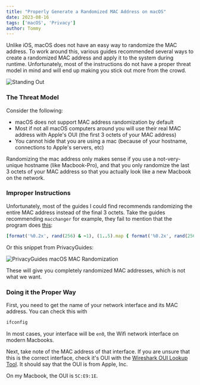 ```yaml
---
title: "Properly Generate a Randomized MAC Address on macOS"
date: 2023-08-16
tags: ['macOS', 'Privacy']
author: Tommy
---
```


Unlike iOS, macOS does not have an easy way to randomize the MAC address. To work around this, various guides recommended several ways to create a randomized MAC address and apply it to the system during runtime. Unfortunately, most of the instructions do not have a proper threat model in mind and will end up making you stick out more from the crowd.

![Standing Out](/images/standing-out.png)

### The Threat Model

Consider the following:
- macOS does not support MAC address randomization by default
- Most if not all macOS computers around you will use their real MAC address with Apple's OUI (the first 3 octets of your MAC address)
- You cannot hide that you are using a mac (because of your hostname, connections to Apple's servers, etc)

Randomizing the mac address only makes sense if you use a not-very-unique hostname (like Macbook-Pro), and that you only randomize the last 3 octets of your MAC address so that you actually look like a new Macbook on the network.

### Improper Instructions

Unfortunately, most of the guides I could find recommends randomizing the entire MAC address instead of the final 3 octets. Take the guides recommending `macchanger` for example, they fail to mention that the program does [this](https://github.com/acrogenesis/macchanger/blob/main/bin/macchanger#L37):

```ruby
[format('%0.2x', rand(256) & ~1), (1..5).map { format('%0.2x', rand(256)) }].join(':')
```

Or this snippet from PrivacyGuides:

![PrivacyGuides macOS MAC Randomization](/images/privacyguides-macos-mac-randomization.png) 

These will give you completely randomized MAC addresses, which is not what we want.

### Doing it the Proper Way

First, you need to get the name of your network interface and its MAC address. You can check this with

```bash
ifconfig
```

In most cases, your interface will be `en0`, the Wifi network interface on modern Macbooks.

Next, take note of the MAC address of that interface. If you are unsure that this is the correct interface, check it's OUI with the [Wireshark OUI Lookup Tool](https://www.wireshark.org/tools/oui-lookup.html). It should say that the OUI is from Apple, Inc.

On my Macbook, the OUI is `5C:E9:1E`.